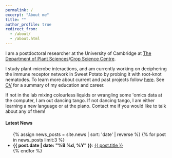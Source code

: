 ```yaml
---
permalink: /
excerpt: "About me"
title: ""
author_profile: true
redirect_from: 
  - /about/
  - /about.html
---
```


I am a postdoctoral researcher at the University of Cambridge at [The Department of Plant Sciences](https://www.plantsci.cam.ac.uk/directory/unnati-sonawala)/[Crop Science Centre](https://www.cropsciencecentre.org/staff/unnati-sonawala). 

I study plant-microbe interactions, and am currently working on deciphering the immune receptor network in Sweet Potato by probing it with root-knot nematodes. To learn more about current and past projects follow [here](projects). See [CV](cv) for a summary of my education and career. 

If not in the lab mixing colourless liquids or wrangling some 'omics data at the computer, I am out dancing tango. If not dancing tango, I am either learning a new language or at the piano. Contact me if you would like to talk about any of them!


<h4>Latest News</h4>
<ul>
  {% assign news_posts = site.news | sort: 'date' | reverse %}
  {% for post in news_posts limit:3 %}
    <li>
      <strong>{{ post.date | date: "%B %d, %Y" }}</strong>: 
      <a href="{{ post.url }}">{{ post.title }}</a>
    </li>
  {% endfor %}
</ul>

